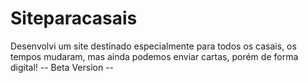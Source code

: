# Siteparacasais
Desenvolvi um site destinado especialmente para todos os casais, os tempos mudaram, mas ainda podemos enviar cartas, porém de forma digital!
-- Beta Version --
